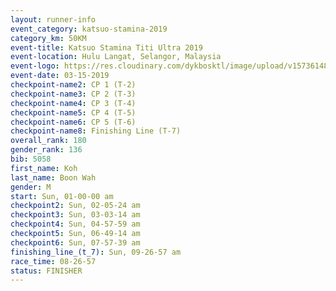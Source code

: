 ```yaml
---
layout: runner-info 
event_category: katsuo-stamina-2019 
category_km: 50KM 
event-title: Katsuo Stamina Titi Ultra 2019 
event-location: Hulu Langat, Selangor, Malaysia 
event-logo: https://res.cloudinary.com/dykbosktl/image/upload/v1573614825/Logo/Logo_p7ft6n.png
event-date: 03-15-2019 
checkpoint-name2: CP 1 (T-2) 
checkpoint-name3: CP 2 (T-3) 
checkpoint-name4: CP 3 (T-4) 
checkpoint-name5: CP 4 (T-5) 
checkpoint-name6: CP 5 (T-6) 
checkpoint-name8: Finishing Line (T-7) 
overall_rank: 180
gender_rank: 136
bib: 5058
first_name: Koh
last_name: Boon Wah
gender: M
start: Sun, 01-00-00 am
checkpoint2: Sun, 02-05-24 am
checkpoint3: Sun, 03-03-14 am
checkpoint4: Sun, 04-57-59 am
checkpoint5: Sun, 06-49-14 am
checkpoint6: Sun, 07-57-39 am
finishing_line_(t_7): Sun, 09-26-57 am
race_time: 08-26-57
status: FINISHER
---
```

